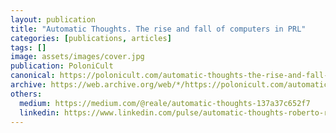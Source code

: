 ```yaml
---
layout: publication
title: "Automatic Thoughts. The rise and fall of computers in PRL"
categories: [publications, articles]
tags: []
image: assets/images/cover.jpg
publication: PoloniCult
canonical: https://polonicult.com/automatic-thoughts-the-rise-and-fall-of-computers-prl/
archive: https://web.archive.org/web/*/https://polonicult.com/automatic-thoughts-the-rise-and-fall-of-computers-prl/
others:
  medium: https://medium.com/@reale/automatic-thoughts-137a37c652f7
  linkedin: https://www.linkedin.com/pulse/automatic-thoughts-roberto-reale/
---
```

